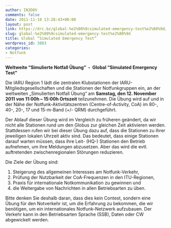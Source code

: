 ```yaml
---
author: IN3DOV
comments: false
date: 2011-11-10 13:28:43+00:00
layout: post
link: https://drc.bz/global-%e2%80%9csimulated-emergency-test%e2%80%9d/
slug: global-%e2%80%9csimulated-emergency-test%e2%80%9d
title: Global “Simulated Emergency Test”
wordpress_id: 3883
categories:
- Notfunk
---
```


**Weltweite “Simulierte Notfall Übung”  -  Global “Simulated Emergency Test”**

Die IARU Region 1 lädt die zentralen Klubstationen der IARU-Mitgliedsgesellschaften und die Stationen der Notfunkgruppen ein, an der weltweiten „Simulierten Notfall Übung“ am **Samstag, den 12. November 2011 von 11:00h – 15:00h Ortszeit** teilzunehmen. Die Übung wird auf und in der Nähe der Notfunk-Aktivitätszentren (Centre-of-Activity, CoA) im 80-, 40-, 20-, 17 und 15-m-Band (+/- QRM) durchgeführt.

Der Ablauf dieser Übung wird im Vergleich zu früheren geändert, da wir nicht alle Stationen rund um den Globus zur gleichen Zeit aktivieren werden. Stattdessen rufen wir bei dieser Übung dazu auf, dass die Stationen zu ihrer jeweiligen lokalen Uhrzeit aktiv sind. Das bedeutet, dass einige Stationen darauf warten müssen, dass ihre Leit- (HQ-) Stationen den Betrieb aufnehmen, um ihre Meldungen abzusetzen. Aber das wird die evtl. auftretenden zwischenregionalen Störungen reduzieren.

Die Ziele der Übung sind:

1) Steigerung des allgemeinen Interesses am Notfunk-Verkehr,
2) Prüfung der Nutzbarkeit der CoA-Frequenzen in den ITU-Regionen,
3) Praxis für internationale Notkommunikation zu gewinnen und
4) die Weitergabe von Nachrichten in allen Betriebsarten zu üben.

Bitte denken Sie deshalb daran, dass dies kein Contest, sondern eine Übung für den Notverkehr ist, um die Erfahrung zu bekommen, die wir benötigen, um ein internationales Notfunk-Netzwerk aufzubauen. Der Verkehr kann in den Betriebsarten Sprache (SSB), Daten oder CW abgewickelt werden.

